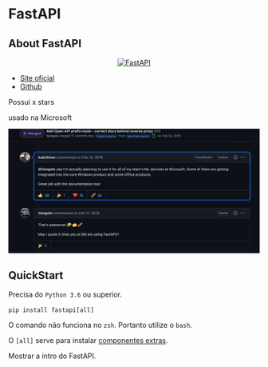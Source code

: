# FastAPI

## About FastAPI

<p align="center">
  <a href="https://fastapi.tiangolo.com"><img src="https://fastapi.tiangolo.com/img/logo-margin/logo-teal.png" alt="FastAPI"></a>
</p>

- [Site oficial](https://fastapi.tiangolo.com/)
- [Github](https://github.com/tiangolo/fastapi)

Possui x stars

usado na Microsoft

![Github issue](img/github-issue-microsoft.png)

## QuickStart

Precisa do `Python 3.6` ou superior.

```
pip install fastapi[all]
```

O comando não funciona no `zsh`. Portanto utilize o `bash`.

O `[all]` serve para instalar [componentes extras](https://fastapi.tiangolo.com/#optional-dependencies). 

Mostrar a intro do FastAPI.

